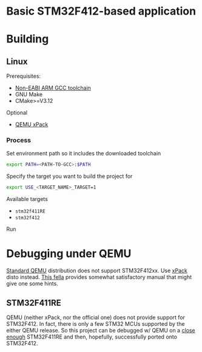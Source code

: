 # Basic STM32F412-based application

# Building

## Linux

Prerequisites:

- [Non-EABI ARM GCC toolchain](https://developer.arm.com/downloads/-/gnu-rm)
- GNU Make
- CMake>=V3.12

Optional

- [QEMU xPack](https://xpack.github.io/dev-tools/qemu-arm/install/)

### Process

Set environment path so it includes the downloaded toolchain

```bash
export PATH=<PATH-TO-GCC>:$PATH
```

Specify the target you want to build the project for

```bash
export USE_<TARGET_NAME>_TARGET=1
```

Available targets

- `stm32f411RE`
- `stm32f412`

Run

# Debugging under QEMU

[Standard QEMU](https://www.qemu.org/docs/master/system/arm/stm32.html)
distribution does not support STM32F412xx. Use
[xPack](https://xpack.github.io/dev-tools/qemu-arm/install/)
disto instead. [This fella](https://aperles.blogs.upv.es/2020/04/15/simulation-emulation-of-the-stm32f4-discovery-board/)
provides somewhat satisfactory manual that might give one some hints.

## STM32F411RE

QEMU (neither xPack, nor the official one) does not provide support for
STM32F412. In fact, there is only a few STM32 MCUs supported by the either QEMU
release. So this project can be debugged w/ QEMU on a
[close enough](https://www.st.com/en/microcontrollers-microprocessors/stm32f4-series.html)
STM32F411RE
and then, hopefully, successfully ported onto STM32F412.
